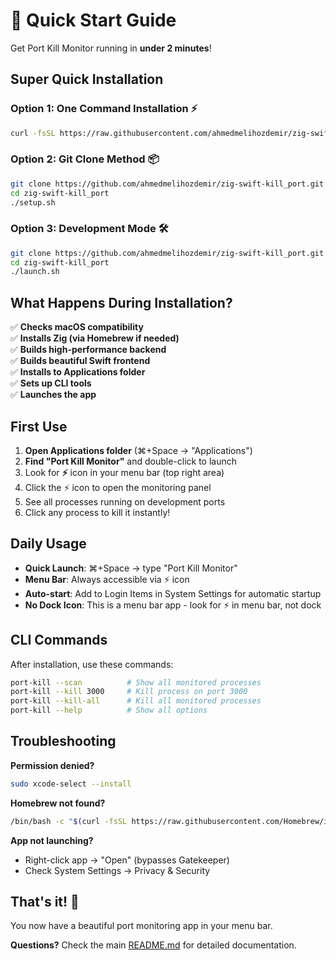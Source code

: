 # 🚀 Quick Start Guide

Get Port Kill Monitor running in **under 2 minutes**!

## Super Quick Installation

### Option 1: One Command Installation ⚡
```bash
curl -fsSL https://raw.githubusercontent.com/ahmedmelihozdemir/zig-swift-kill_port/main/setup.sh | bash
```

### Option 2: Git Clone Method 📦
```bash
git clone https://github.com/ahmedmelihozdemir/zig-swift-kill_port.git
cd zig-swift-kill_port
./setup.sh
```

### Option 3: Development Mode 🛠️
```bash
git clone https://github.com/ahmedmelihozdemir/zig-swift-kill_port.git
cd zig-swift-kill_port
./launch.sh
```

## What Happens During Installation?

✅ **Checks macOS compatibility**  
✅ **Installs Zig (via Homebrew if needed)**  
✅ **Builds high-performance backend**  
✅ **Builds beautiful Swift frontend**  
✅ **Installs to Applications folder**  
✅ **Sets up CLI tools**  
✅ **Launches the app**  

## First Use

1. **Open Applications folder** (⌘+Space → "Applications")
2. **Find "Port Kill Monitor"** and double-click to launch
3. Look for **⚡** icon in your menu bar (top right area)
4. Click the ⚡ icon to open the monitoring panel
5. See all processes running on development ports
6. Click any process to kill it instantly!

## Daily Usage

- **Quick Launch**: ⌘+Space → type "Port Kill Monitor"
- **Menu Bar**: Always accessible via ⚡ icon  
- **Auto-start**: Add to Login Items in System Settings for automatic startup
- **No Dock Icon**: This is a menu bar app - look for ⚡ in menu bar, not dock

## CLI Commands

After installation, use these commands:

```bash
port-kill --scan          # Show all monitored processes
port-kill --kill 3000     # Kill process on port 3000  
port-kill --kill-all      # Kill all monitored processes
port-kill --help          # Show all options
```

## Troubleshooting

**Permission denied?**
```bash
sudo xcode-select --install
```

**Homebrew not found?**
```bash
/bin/bash -c "$(curl -fsSL https://raw.githubusercontent.com/Homebrew/install/HEAD/install.sh)"
```

**App not launching?**
- Right-click app → "Open" (bypasses Gatekeeper)
- Check System Settings → Privacy & Security

## That's it! 🎉

You now have a beautiful port monitoring app in your menu bar.

**Questions?** Check the main [README.md](README.md) for detailed documentation.
